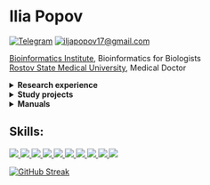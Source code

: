 # Ilia Popov

[![Telegram](https://img.shields.io/badge/Telegram--brightgreen?style=social&logo=Telegram)](https://t.me/ilya_pop0v)
[![iljapopov17@gmail.com](https://img.shields.io/badge/iljapopov17@gmail.com--brightgreen?style=social&logo=gmail)](mailto:iljapopov17@gmail.com)

[Bioinformatics Institute](https://bioinf.me/en), Bioinformatics for Biologists </br>
[Rostov State Medical University](https://rostgmu.net), Medical Doctor </br>

<details><summary>
<b>Research experience</b>
</summary><br> 

### Bioinformatics Institute Research Project: The shadow of HIV
 
Data of WGS-based non-invasive prenatal testing (NIPT) or cell-free DNA testing contains exogenous DNA (bacterial and viral). This information is too fragmentary to conduct full microbiome studies, but still interesting for expanding NIPT functionality.<br>
Being a retrovirus, HIV can not be directly detected in cell-free DNA data.<br>
Steps of the study:<br>
1) Extraction of unmapped reads
2) Assigning taxonomic labels
3) **__Creating residual virus and microbiome profiles of two datasets__** - current step
4) Analysis of the HIV-positive sequencing data
5) Finding the differences in exogenous DNA composition between HIV- and HIV+ NIPT samples<br>

![](https://geps.dev/progress/50)

The results will be published in the very begining of the May, 2024 in [The-shadow-of-HIV repository](https://github.com/iliapopov17/The-shadow-of-HIV).<br>
  * **Skills:** Bash, bwa, bowtie2, Snakemake, kraken2.<br>

### Research Internship: Pediatric Nutritional Medicine and Intestinal Microbiology

Performed genome-based safety assessment of the probiotic strain _Lpb. plantarum_ IS-10506.<br>
Determined the multivariate association between clinical metadata and microbial meta-omics characteristics in a clinical study comparing gut microbiota profiles in stunted and normal children aged 36-45 months.<br>

Details available in [PNMIM repository](https://github.com/iliapopov17/PNMIM)
  * **Skills:** BAGEL4, CRISPRCasFinder, R, dplyr, ggplot2, tidyverse, tidyr, MaAsLin2.<br>
</details>

<details><summary>
<b>Study projects</b>
</summary><br> 

### Beginner-level tools
 
1. **SequenceForge-Lite**<br>
[Repository](https://github.com/iliapopov17/SequenceForge-Lite)<br>
It is a lightweight tool designed to work with biological sequence data, providing various functionalities for filtering FASTQ files and manipulating FASTA files

2. **MyAwesomeEDA**<br>
[Repository](https://github.com/iliapopov17/MyAwesomeEDA)<br>
Python module that provides a set of tools for exploring and analyzing your dataset

### Bioinformatics Institute: study projects

 This [repository](https://github.com/iliapopov17/BI-Workshop-miniProjects) holds study projects completed as part of the workshops undertaken during the training at the Bioinformatics Institute: <br>
 1. Variant calling of _Escherichia coli_ WGS
 2. Variant calling of deep sequencing data (_Influenza A virus_ (H3N2) hemagglutinin gene).
 3. _De novo_ assembly of _Escherichia coli_ genome
 4. Tardigrade _Ramazzottius varieornatus_ genome annotation and protein function prediction
 5. Genotyping and SNP annotation of human 23andMe data
 6. RNA-seq data analysis for differential gene expression of _Saccharomyces cerevisiae_ after 30 minutes of fermentation
 7. Ancient metagenomes analysis examining human dental calculus

### Bioinformatics Institute: Phylogenetics
 
This [repository](https://github.com/iliapopov17/BI-Phylogenetics) collects a complete pipeline of simple research in phylogenetics, from working with NCBI (and other databases) to building trees, evaluating them, and getting some worthwhile results.
</details>

<details><summary>
<b>Manuals</b>
</summary><br> 

### Human Microbiome Research

This [repository](https://github.com/iliapopov17/Human-Microbiome-Research-User-Manual) contains a manual on conducting studies within human microbiome. As an example, data on the composition of the gut microbiome in people with Crohn's disease and healthy controls  are presented.

### NGS Data Analysis

This [repository](https://github.com/iliapopov17/NGS-Data-Analysis-Manual) contains a manual on conducting NGS data analysis studies. At the moment there are detailed manuals on Quality Control and Variant Calling. **Much more to be disclosured soon!**
</details>

## Skills: 

<p align="left">
   <a 
    href="https://www.python.org" 
    target="_blank" rel="noreferrer"> 
    <img
        src="https://img.shields.io/badge/Python-FFD43B?style=for-the-badge&logo=python&logoColor=blue"
    /> 
 </a> 
     <a 
    href="https://pandas.pydata.org" 
    target="_blank" rel="noreferrer"> 
    <img
        src="https://img.shields.io/badge/Pandas-2C2D72?style=for-the-badge&logo=pandas&logoColor=white"
    /> 
 </a> 
   <a 
    href="https://numpy.org" 
    target="_blank" rel="noreferrer"> 
    <img
        src="https://img.shields.io/badge/Numpy-777BB4?style=for-the-badge&logo=numpy&logoColor=white"
    /> 
 </a> 
   <a 
    href="https://code.visualstudio.com/" 
    target="_blank" rel="noreferrer"> 
    <img
        src="https://img.shields.io/badge/VSCode-007ACC.svg?&style=for-the-badge&logo=VisualStudioCode&logoColor=white"
    />    
 </a> 
 <a 
    href="https://posit.co/download/rstudio-desktop/" 
    target="_blank" rel="noreferrer"> 
    <img
        src="https://img.shields.io/badge/R-276DC3?style=for-the-badge&logo=r&logoColor=white"
    /> 
 </a>
    <a 
    href="https://posit.co/download/rstudio-desktop/" 
    target="_blank" rel="noreferrer"> 
    <img
        src="https://img.shields.io/badge/RStudio-75AADB?style=for-the-badge&logo=RStudio&logoColor=white"
    /> 
 </a> 
  <a 
    href="https://jupyter.org" 
    target="_blank" rel="noreferrer"> 
    <img
        src="https://img.shields.io/badge/Jupyter-F37626?style=for-the-badge&logo=jupyter&color=525252"
    /> 
 </a> 
    <a 
    href="https://anaconda.org" 
    target="_blank" rel="noreferrer"> 
    <img
        src="https://img.shields.io/badge/Anaconda-44A833?style=for-the-badge&logo=anaconda&color=525252"
    /> 
 </a>
    <a 
    href="https://ubuntu.com" 
    target="_blank" rel="noreferrer"> 
    <img
        src="https://img.shields.io/badge/Ubuntu-E95420?style=for-the-badge&logo=ubuntu&logoColor=white"
    /> 
 </a> 
       <a 
    href="https://www.overleaf.com" 
    target="_blank" rel="noreferrer"> 
    <img
        src="https://img.shields.io/badge/Overleaf-47A141?style=for-the-badge&logo=Overleaf&logoColor=white"
    /> 
 </a> 
</p>

[![GitHub Streak](http://github-readme-streak-stats.herokuapp.com?user=iliapopov17&theme=default)](https://git.io/streak-stats)

